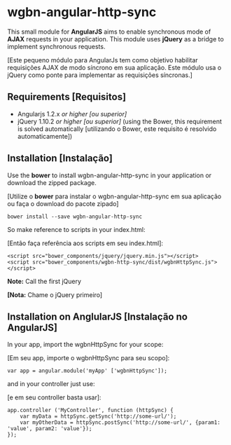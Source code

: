 # wgbn-angular-http-sync
This small module for **AngularJS** aims to enable synchronous mode of **AJAX** requests in your application.
This module uses **jQuery** as a bridge to implement synchronous requests.

[Este pequeno módulo para AngularJs tem como objetivo habilitar requisições AJAX de modo síncrono em sua aplicação.
Este módulo usa o jQuery como ponte para implementar as requisições síncronas.]

## Requirements [Requisitos]

* Angularjs 1.2.x *or higher [ou superior]*
* jQuery 1.10.2 *or higher [ou superior]* (using the Bower, this requirement is solved automatically [utilizando o Bower, este requisito é resolvido automaticamente])

## Installation [Instalação]

Use the **bower** to install wgbn-angular-http-sync in your application or download the zipped package.

[Utilize o **bower** para instalar o wgbn-angular-http-sync em sua aplicação ou faça o download do pacote zipado]

    bower install --save wgbn-angular-http-sync

So make reference to scripts in your index.html:

[Então faça referência aos scripts em seu index.html]:

    <script src="bower_components/jquery/jquery.min.js"></script>
    <script src="bower_components/wgbn-http-sync/dist/wgbnHttpSync.js"></script>
**Note:** Call the first jQuery

**[Nota:** Chame o jQuery primeiro]

## Installation on AnglularJS [Instalação no AngularJS]

In your app, import the wgbnHttpSync for your scope:

[Em seu app, importe o wgbnHttpSync para seu scopo]:

    var app = angular.module('myApp' ['wgbnHttpSync']);

and in your controller just use:

[e em seu controller basta usar]:

    app.controller ('MyController', function (httpSync) {
        var myData = httpSync.getSync('http://some-url/');
        var myOtherData = httpSync.postSync('http://some-url/', {param1: 'value', param2: 'value'});
    });